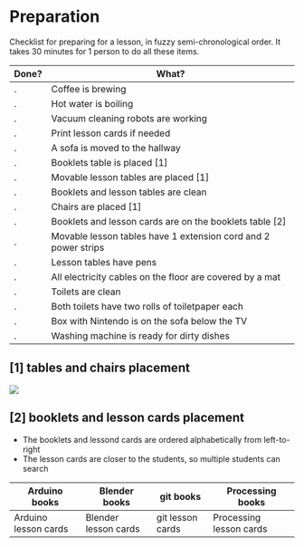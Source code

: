 # Preparation

Checklist for preparing for a lesson, in fuzzy semi-chronological order.
It takes 30 minutes for 1 person to do all these items.

Done?|What?
-----|-----------------------------------------------
.    |Coffee is brewing
.    |Hot water is boiling
.    |Vacuum cleaning robots are working
.    |Print lesson cards if needed
.    |A sofa is moved to the hallway
.    |Booklets table is placed [1]
.    |Movable lesson tables are placed [1]
.    |Booklets and lesson tables are clean
.    |Chairs are placed [1]
.    |Booklets and lesson cards are on the booklets table [2]
.    |Movable lesson tables have 1 extension cord and 2 power strips
.    |Lesson tables have pens
.    |All electricity cables on the floor are covered by a mat
.    |Toilets are clean
.    |Both toilets have two rolls of toiletpaper each
.    |Box with Nintendo is on the sofa below the TV
.    |Washing machine is ready for dirty dishes

## [1] tables and chairs placement

![](ums_map_with_tables.png)

## [2] booklets and lesson cards placement

* The booklets and lessond cards are ordered alphabetically from left-to-right
* The lesson cards are closer to the students, so multiple students can search

Arduino books       |Blender books       |git books       |Processing books
--------------------|--------------------|----------------|-----------------------
Arduino lesson cards|Blender lesson cards|git lesson cards|Processing lesson cards
